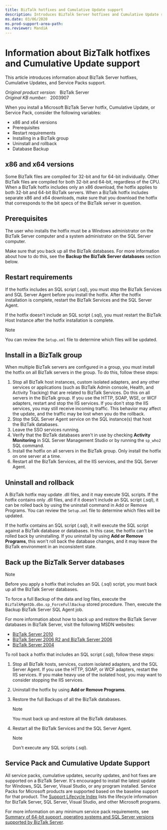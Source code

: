 ```yaml
---
title: BizTalk hotfixes and Cumulative Update support
description: Introduces BizTalk Server hotfixes and Cumulative Update support.
ms.date: 03/06/2020
ms.prod-support-area-path: 
ms.reviewer: MandiA
---
```

# Information about BizTalk hotfixes and Cumulative Update support

This article introduces information about BizTalk Server hotfixes, Cumulative Updates, and Service Packs support.

_Original product version:_ &nbsp; BizTalk Server  
_Original KB number:_ &nbsp; 2003907

When you install a Microsoft BizTalk Server hotfix, Cumulative Update, or Service Pack, consider the following variables:

- x86 and x64 versions
- Prerequisites
- Restart requirements
- Installing in a BizTalk group
- Uninstall and rollback
- Database Backup

## x86 and x64 versions

Some BizTalk files are compiled for 32-bit and for 64-bit individually. Other BizTalk files are compiled for both 32-bit and 64-bit, regardless of the CPU. When a BizTalk hotfix includes only an x86 download, the hotfix applies to both 32-bit and 64-bit BizTalk servers. When a BizTalk hotfix includes separate x86 and x64 downloads, make sure that you download the hotfix that corresponds to the bit specs of the BizTalk server in question.

## Prerequisites

The user who installs the hotfix must be a Windows administrator on the BizTalk Server computer and a system administrator on the SQL Server computer.

Make sure that you back up all the BizTalk databases. For more information about how to do this, see the **Backup the BizTalk Server databases** section below.

## Restart requirements

If the hotfix includes an SQL script (.sql), you must stop the BizTalk Services and SQL Server Agent before you install the hotfix. After the hotfix installation is complete, restart the BizTalk Services and the SQL Server Agent.

If the hotfix doesn't include an SQL script (.sql), you must restart the BizTalk Host Instance after the hotfix installation is complete.

> [!NOTE]
> You can review the `Setup.xml` file to determine which files will be updated.

## Install in a BizTalk group

When multiple BizTalk servers are configured in a group, you must install the hotfix on all BizTalk servers in the group. To do this, follow these steps:

1. Stop all BizTalk host instances, custom isolated adapters, and any other services or applications (such as BizTalk Admin console, Health, and Activity Tracking) that are related to BizTalk Services. Do this on all servers in the BizTalk group. If you use the HTTP, SOAP, WSE, or WCF adapters, restart and stop the IIS services. If you don't stop the IIS services, you may still receive incoming traffic. This behavior may affect the update, and the traffic may be lost when you do the rollback.
2. Stop the SQL Server Agent service on the SQL instance(s) that host the BizTalk databases.
3. Leave the SSO services running.
4. Verify that the BizTalk databases aren't in use by checking **Activity Monitoring** in SQL Server Management Studio or by running the `sp_who2` SQL command.
5. Install the hotfix on all servers in the BizTalk group. Only install the hotfix on one server at a time.
6. Restart all the BizTalk Services, all the IIS services, and the SQL Server Agent.

## Uninstall and rollback

A BizTalk hotfix may update .dll files, and it may execute SQL scripts. If the hotfix contains only .dll files, and if it doesn't include an SQL script (.sql), it can be rolled back by using the uninstall command in Add or Remove Programs. You can review the `Setup.xml` file to determine which files will be updated.

If the hotfix contains an SQL script (.sql), it will execute the SQL script against a BizTalk database or databases. In this case, the hotfix can't be rolled back by uninstalling. If you uninstall by using **Add or Remove Programs**, this won't roll back the database changes, and it may leave the BizTalk environment in an inconsistent state.

## Back up the BizTalk Server databases

> [!NOTE]
> Before you apply a hotfix that includes an SQL (.sql) script, you must back up all the BizTalk Server databases.

To force a full Backup of the data and log files, execute the `BizTalkMgmtDb.dbo.sp_ForceFullBackup` stored procedure. Then, execute the Backup BizTalk Server SQL Agent job.

For more information about how to back up and restore the BizTalk Server databases in BizTalk Server, visit the following MSDN websites:

- [BizTalk Server 2010](https://msdn.microsoft.com/library/aa561125%28v=BTS.70%29.aspx)
- [BizTalk Server 2006 R2 and BizTalk Server 2006](https://msdn.microsoft.com/library/aa561125%28v=BTS.20%29.aspx)
- [BizTalk Server 2004](https://msdn.microsoft.com/library/ms962203.aspx)

To roll back a hotfix that includes an SQL script (.sql), follow these steps:

1. Stop all BizTalk hosts, services, custom isolated adapters, and the SQL Server Agent. If you use the HTTP, SOAP, or WCF adapters, restart the IIS services. If you make heavy use of the isolated host, you may want to consider stopping the IIS services.
2. Uninstall the hotfix by using **Add or Remove Programs**.
3. Restore the full Backups of all the BizTalk databases.

    > [!NOTE]
    > You must back up and restore all the BizTalk databases.
4. Restart all the BizTalk Services and the SQL Server Agent.

    > [!NOTE]
    > Don't execute any SQL scripts (.sql).

## Service Pack and Cumulative Update Support

All service packs, cumulative updates, security updates, and hot fixes are supported on a BizTalk Server. It's encouraged to install the latest update for Windows, SQL Server, Visual Studio, or any program installed. Service Packs for Microsoft products are supported based on the baseline support for that product. The [Support Lifecycle Index](https://support.microsoft.com/gp/lifeselectindex) lists the lifecycle information for BizTalk Server, SQL Server, Visual Studio, and other Microsoft programs.

For more information on any minimum service pack requirements, see [Summary of 64-bit support, operating systems and SQL Server versions supported by BizTalk Server](https://support.microsoft.com/kb/926628).
